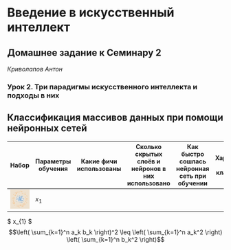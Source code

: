 # Введение в искусственный интеллект

## Домашнее задание к Семинару 2
_Криволапов Антон_

### Урок 2. Три парадигмы искусственного интеллекта и подходы в них

## Классификация массивов данных при помощи нейронных сетей


| Набор                 | Параметры обучения | Какие фичи использованы | Сколько скрытых слоёв и нейронов в них использовано | Как быстро сошлась нейронная сеть при обучении | Характеристика областей классификации |Причины, почему произошло именно так, а не иначе
|-----------------------|--------------------|-------------------------|-----------------------------------------------------|------------------------------------------------|---------------------------------------|-----------------------------------------------------|
| ![img.png](img_1.png) | $x_1$              |
$ x_{1} $    
$$\left( \sum_{k=1}^n a_k b_k \right)^2 \leq \left( \sum_{k=1}^n a_k^2 \right) \left( \sum_{k=1}^n b_k^2 \right)$$ 